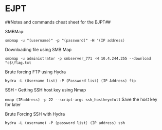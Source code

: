 # EJPT
##Notes and commands cheat sheet for the EJPT##


SMBMap

```smbmap -u "(username)" -p "(password)" -H "(IP address)```

Downloading file using SMB Map

```smbmap -u administrator -p smbserver_771 -H 10.4.244.255 --download "c$\flag.txt```

Brute forcing FTP using Hydra

```hydra -L (Username list) -P (Password list) (IP Address) ftp```

SSH - Getting SSH host key using Nmap

```nmap (IPaddress) -p 22 --script-args ssh_hostkey=full```
Save the host key for later

Brute Forcing SSH with Hydra

```hydra -L (username) -P (password list) (IP address) ssh```
